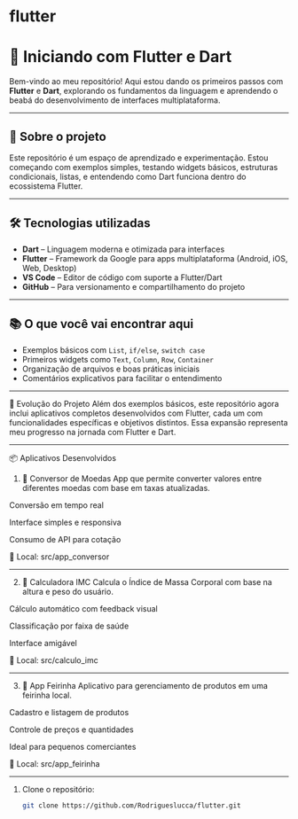 # flutter
# 🚀 Iniciando com Flutter e Dart

Bem-vindo ao meu repositório! Aqui estou dando os primeiros passos com **Flutter** e **Dart**, explorando os fundamentos da linguagem e aprendendo o beabá do desenvolvimento de interfaces multiplataforma.

---

## 📌 Sobre o projeto

Este repositório é um espaço de aprendizado e experimentação. Estou começando com exemplos simples, testando widgets básicos, estruturas condicionais, listas, e entendendo como Dart funciona dentro do ecossistema Flutter.

---

## 🛠️ Tecnologias utilizadas

- **Dart** – Linguagem moderna e otimizada para interfaces
- **Flutter** – Framework da Google para apps multiplataforma (Android, iOS, Web, Desktop)
- **VS Code** – Editor de código com suporte a Flutter/Dart
- **GitHub** – Para versionamento e compartilhamento do projeto

---

## 📚 O que você vai encontrar aqui

- Exemplos básicos com `List`, `if/else`, `switch case`
- Primeiros widgets como `Text`, `Column`, `Row`, `Container`
- Organização de arquivos e boas práticas iniciais
- Comentários explicativos para facilitar o entendimento
----

🧠 Evolução do Projeto
Além dos exemplos básicos, este repositório agora inclui aplicativos completos desenvolvidos com Flutter, cada um com funcionalidades específicas e objetivos distintos. Essa expansão representa meu progresso na jornada com Flutter e Dart.

________________________________________________________________________________________________________

📦 Aplicativos Desenvolvidos
1. 💱 Conversor de Moedas
App que permite converter valores entre diferentes moedas com base em taxas atualizadas.

Conversão em tempo real

Interface simples e responsiva

Consumo de API para cotação

📁 Local: src/app_conversor
__________________________________________________________________________________________________________

2. 🧮 Calculadora IMC
Calcula o Índice de Massa Corporal com base na altura e peso do usuário.

Cálculo automático com feedback visual

Classificação por faixa de saúde

Interface amigável

📁 Local: src/calculo_imc
___________________________________________________________________________________________________________

3. 🛒 App Feirinha
Aplicativo para gerenciamento de produtos em uma feirinha local.

Cadastro e listagem de produtos

Controle de preços e quantidades

Ideal para pequenos comerciantes

📁 Local: src/app_feirinha

___________________________________________________________________________________________________________

1. Clone o repositório:
   ```bash
   git clone https://github.com/Rodrigueslucca/flutter.git
